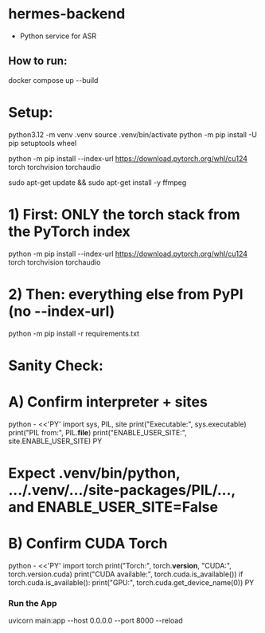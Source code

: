# hermes-backend
* Python service for ASR


## How to run:
docker compose up --build


# Setup:

python3.12 -m venv .venv
source .venv/bin/activate
python -m pip install -U pip setuptools wheel

python -m pip install --index-url https://download.pytorch.org/whl/cu124 \
  torch torchvision torchaudio

sudo apt-get update && sudo apt-get install -y ffmpeg
# 1) First: ONLY the torch stack from the PyTorch index
python -m pip install --index-url https://download.pytorch.org/whl/cu124 \
  torch torchvision torchaudio

# 2) Then: everything else from PyPI (no --index-url)
python -m pip install -r requirements.txt



# Sanity Check:

# A) Confirm interpreter + sites
python - <<'PY'
import sys, PIL, site
print("Executable:", sys.executable)
print("PIL from:", PIL.__file__)
print("ENABLE_USER_SITE:", site.ENABLE_USER_SITE)
PY
# Expect .venv/bin/python, .../.venv/.../site-packages/PIL/..., and ENABLE_USER_SITE=False

# B) Confirm CUDA Torch
python - <<'PY'
import torch
print("Torch:", torch.__version__, "CUDA:", torch.version.cuda)
print("CUDA available:", torch.cuda.is_available())
if torch.cuda.is_available():
    print("GPU:", torch.cuda.get_device_name(0))
PY


### Run the App
uvicorn main:app --host 0.0.0.0 --port 8000 --reload